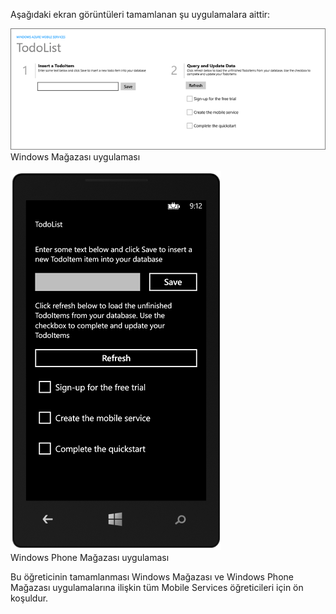 
Aşağıdaki ekran görüntüleri tamamlanan şu uygulamalara aittir:

![](./media/mobile-services-windows-universal-get-started/mobile-quickstart-completed.png)
<br/>Windows Mağazası uygulaması

![](./media/mobile-services-windows-universal-get-started/mobile-quickstart-completed-wp8.png)
<br/>Windows Phone Mağazası uygulaması

Bu öğreticinin tamamlanması Windows Mağazası ve Windows Phone Mağazası uygulamalarına ilişkin tüm Mobile Services öğreticileri için ön koşuldur. 

<!--HONumber=Sep16_HO3-->


